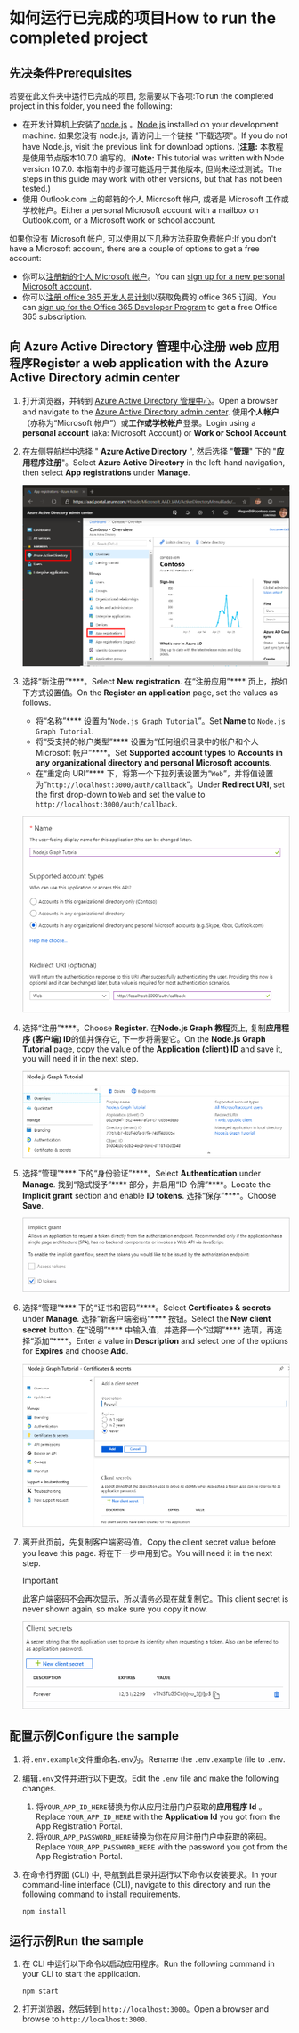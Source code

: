 # <a name="how-to-run-the-completed-project"></a><span data-ttu-id="85d58-101">如何运行已完成的项目</span><span class="sxs-lookup"><span data-stu-id="85d58-101">How to run the completed project</span></span>

## <a name="prerequisites"></a><span data-ttu-id="85d58-102">先决条件</span><span class="sxs-lookup"><span data-stu-id="85d58-102">Prerequisites</span></span>

<span data-ttu-id="85d58-103">若要在此文件夹中运行已完成的项目, 您需要以下各项:</span><span class="sxs-lookup"><span data-stu-id="85d58-103">To run the completed project in this folder, you need the following:</span></span>

- <span data-ttu-id="85d58-104">在开发计算机上安装了[node.js](https://nodejs.org) 。</span><span class="sxs-lookup"><span data-stu-id="85d58-104">[Node.js](https://nodejs.org) installed on your development machine.</span></span> <span data-ttu-id="85d58-105">如果您没有 node.js, 请访问上一个链接 "下载选项"。</span><span class="sxs-lookup"><span data-stu-id="85d58-105">If you do not have Node.js, visit the previous link for download options.</span></span> <span data-ttu-id="85d58-106">(**注意:** 本教程是使用节点版本10.7.0 编写的。</span><span class="sxs-lookup"><span data-stu-id="85d58-106">(**Note:** This tutorial was written with Node version 10.7.0.</span></span> <span data-ttu-id="85d58-107">本指南中的步骤可能适用于其他版本, 但尚未经过测试。</span><span class="sxs-lookup"><span data-stu-id="85d58-107">The steps in this guide may work with other versions, but that has not been tested.)</span></span>
- <span data-ttu-id="85d58-108">使用 Outlook.com 上的邮箱的个人 Microsoft 帐户, 或者是 Microsoft 工作或学校帐户。</span><span class="sxs-lookup"><span data-stu-id="85d58-108">Either a personal Microsoft account with a mailbox on Outlook.com, or a Microsoft work or school account.</span></span>

<span data-ttu-id="85d58-109">如果你没有 Microsoft 帐户, 可以使用以下几种方法获取免费帐户:</span><span class="sxs-lookup"><span data-stu-id="85d58-109">If you don't have a Microsoft account, there are a couple of options to get a free account:</span></span>

- <span data-ttu-id="85d58-110">你可以[注册新的个人 Microsoft 帐户](https://signup.live.com/signup?wa=wsignin1.0&rpsnv=12&ct=1454618383&rver=6.4.6456.0&wp=MBI_SSL_SHARED&wreply=https://mail.live.com/default.aspx&id=64855&cbcxt=mai&bk=1454618383&uiflavor=web&uaid=b213a65b4fdc484382b6622b3ecaa547&mkt=E-US&lc=1033&lic=1)。</span><span class="sxs-lookup"><span data-stu-id="85d58-110">You can [sign up for a new personal Microsoft account](https://signup.live.com/signup?wa=wsignin1.0&rpsnv=12&ct=1454618383&rver=6.4.6456.0&wp=MBI_SSL_SHARED&wreply=https://mail.live.com/default.aspx&id=64855&cbcxt=mai&bk=1454618383&uiflavor=web&uaid=b213a65b4fdc484382b6622b3ecaa547&mkt=E-US&lc=1033&lic=1).</span></span>
- <span data-ttu-id="85d58-111">你可以[注册 office 365 开发人员计划](https://developer.microsoft.com/office/dev-program)以获取免费的 office 365 订阅。</span><span class="sxs-lookup"><span data-stu-id="85d58-111">You can [sign up for the Office 365 Developer Program](https://developer.microsoft.com/office/dev-program) to get a free Office 365 subscription.</span></span>

## <a name="register-a-web-application-with-the-azure-active-directory-admin-center"></a><span data-ttu-id="85d58-112">向 Azure Active Directory 管理中心注册 web 应用程序</span><span class="sxs-lookup"><span data-stu-id="85d58-112">Register a web application with the Azure Active Directory admin center</span></span>

1. <span data-ttu-id="85d58-113">打开浏览器，并转到 [Azure Active Directory 管理中心](https://aad.portal.azure.com)。</span><span class="sxs-lookup"><span data-stu-id="85d58-113">Open a browser and navigate to the [Azure Active Directory admin center](https://aad.portal.azure.com).</span></span> <span data-ttu-id="85d58-114">使用**个人帐户**（亦称为“Microsoft 帐户”）或**工作或学校帐户**登录。</span><span class="sxs-lookup"><span data-stu-id="85d58-114">Login using a **personal account** (aka: Microsoft Account) or **Work or School Account**.</span></span>

1. <span data-ttu-id="85d58-115">在左侧导航栏中选择 " **Azure Active Directory** ", 然后选择 "**管理**" 下的 "**应用程序注册**"。</span><span class="sxs-lookup"><span data-stu-id="85d58-115">Select **Azure Active Directory** in the left-hand navigation, then select **App registrations** under **Manage**.</span></span>

    ![<span data-ttu-id="85d58-116">应用注册的屏幕截图</span><span class="sxs-lookup"><span data-stu-id="85d58-116">A screenshot of the App registrations</span></span> ](/tutorial/images/aad-portal-app-registrations.png)

1. <span data-ttu-id="85d58-117">选择“新注册”\*\*\*\*。</span><span class="sxs-lookup"><span data-stu-id="85d58-117">Select **New registration**.</span></span> <span data-ttu-id="85d58-118">在“注册应用”\*\*\*\* 页上，按如下方式设置值。</span><span class="sxs-lookup"><span data-stu-id="85d58-118">On the **Register an application** page, set the values as follows.</span></span>

    - <span data-ttu-id="85d58-119">将“名称”\*\*\*\* 设置为“`Node.js Graph Tutorial`”。</span><span class="sxs-lookup"><span data-stu-id="85d58-119">Set **Name** to `Node.js Graph Tutorial`.</span></span>
    - <span data-ttu-id="85d58-120">将“受支持的帐户类型”\*\*\*\* 设置为“任何组织目录中的帐户和个人 Microsoft 帐户”\*\*\*\*。</span><span class="sxs-lookup"><span data-stu-id="85d58-120">Set **Supported account types** to **Accounts in any organizational directory and personal Microsoft accounts**.</span></span>
    - <span data-ttu-id="85d58-121">在“重定向 URI”\*\*\*\* 下，将第一个下拉列表设置为“`Web`”，并将值设置为“`http://localhost:3000/auth/callback`”。</span><span class="sxs-lookup"><span data-stu-id="85d58-121">Under **Redirect URI**, set the first drop-down to `Web` and set the value to `http://localhost:3000/auth/callback`.</span></span>

    !["注册应用程序" 页的屏幕截图](/tutorial/images/aad-register-an-app.png)

1. <span data-ttu-id="85d58-123">选择“注册”\*\*\*\*。</span><span class="sxs-lookup"><span data-stu-id="85d58-123">Choose **Register**.</span></span> <span data-ttu-id="85d58-124">在**Node.js Graph 教程**页上, 复制**应用程序 (客户端) ID**的值并保存它, 下一步将需要它。</span><span class="sxs-lookup"><span data-stu-id="85d58-124">On the **Node.js Graph Tutorial** page, copy the value of the **Application (client) ID** and save it, you will need it in the next step.</span></span>

    ![新应用注册的应用程序 ID 的屏幕截图](/tutorial/images/aad-application-id.png)

1. <span data-ttu-id="85d58-126">选择“管理”\*\*\*\* 下的“身份验证”\*\*\*\*。</span><span class="sxs-lookup"><span data-stu-id="85d58-126">Select **Authentication** under **Manage**.</span></span> <span data-ttu-id="85d58-127">找到“隐式授予”\*\*\*\* 部分，并启用“ID 令牌”\*\*\*\*。</span><span class="sxs-lookup"><span data-stu-id="85d58-127">Locate the **Implicit grant** section and enable **ID tokens**.</span></span> <span data-ttu-id="85d58-128">选择“保存”\*\*\*\*。</span><span class="sxs-lookup"><span data-stu-id="85d58-128">Choose **Save**.</span></span>

    ![隐式 grant 部分的屏幕截图](/tutorial/images/aad-implicit-grant.png)

1. <span data-ttu-id="85d58-130">选择“管理”\*\*\*\* 下的“证书和密码”\*\*\*\*。</span><span class="sxs-lookup"><span data-stu-id="85d58-130">Select **Certificates & secrets** under **Manage**.</span></span> <span data-ttu-id="85d58-131">选择“新客户端密码”\*\*\*\* 按钮。</span><span class="sxs-lookup"><span data-stu-id="85d58-131">Select the **New client secret** button.</span></span> <span data-ttu-id="85d58-132">在“说明”\*\*\*\* 中输入值，并选择一个“过期”\*\*\*\* 选项，再选择“添加”\*\*\*\*。</span><span class="sxs-lookup"><span data-stu-id="85d58-132">Enter a value in **Description** and select one of the options for **Expires** and choose **Add**.</span></span>

    !["添加客户端密码" 对话框的屏幕截图](/tutorial/images/aad-new-client-secret.png)

1. <span data-ttu-id="85d58-134">离开此页前，先复制客户端密码值。</span><span class="sxs-lookup"><span data-stu-id="85d58-134">Copy the client secret value before you leave this page.</span></span> <span data-ttu-id="85d58-135">将在下一步中用到它。</span><span class="sxs-lookup"><span data-stu-id="85d58-135">You will need it in the next step.</span></span>

    > [!IMPORTANT]
    > <span data-ttu-id="85d58-136">此客户端密码不会再次显示，所以请务必现在就复制它。</span><span class="sxs-lookup"><span data-stu-id="85d58-136">This client secret is never shown again, so make sure you copy it now.</span></span>

    ![新添加的客户端密码的屏幕截图](/tutorial/images/aad-copy-client-secret.png)

## <a name="configure-the-sample"></a><span data-ttu-id="85d58-138">配置示例</span><span class="sxs-lookup"><span data-stu-id="85d58-138">Configure the sample</span></span>

1. <span data-ttu-id="85d58-139">将`.env.example`文件重命名`.env`为。</span><span class="sxs-lookup"><span data-stu-id="85d58-139">Rename the `.env.example` file to `.env`.</span></span>
1. <span data-ttu-id="85d58-140">编辑`.env`文件并进行以下更改。</span><span class="sxs-lookup"><span data-stu-id="85d58-140">Edit the `.env` file and make the following changes.</span></span>
    1. <span data-ttu-id="85d58-141">将`YOUR_APP_ID_HERE`替换为你从应用注册门户获取的**应用程序 Id** 。</span><span class="sxs-lookup"><span data-stu-id="85d58-141">Replace `YOUR_APP_ID_HERE` with the **Application Id** you got from the App Registration Portal.</span></span>
    1. <span data-ttu-id="85d58-142">将`YOUR_APP_PASSWORD_HERE`替换为你在应用注册门户中获取的密码。</span><span class="sxs-lookup"><span data-stu-id="85d58-142">Replace `YOUR_APP_PASSWORD_HERE` with the password you got from the App Registration Portal.</span></span>
1. <span data-ttu-id="85d58-143">在命令行界面 (CLI) 中, 导航到此目录并运行以下命令以安装要求。</span><span class="sxs-lookup"><span data-stu-id="85d58-143">In your command-line interface (CLI), navigate to this directory and run the following command to install requirements.</span></span>

    ```Shell
    npm install
    ```

## <a name="run-the-sample"></a><span data-ttu-id="85d58-144">运行示例</span><span class="sxs-lookup"><span data-stu-id="85d58-144">Run the sample</span></span>

1. <span data-ttu-id="85d58-145">在 CLI 中运行以下命令以启动应用程序。</span><span class="sxs-lookup"><span data-stu-id="85d58-145">Run the following command in your CLI to start the application.</span></span>

    ```Shell
    npm start
    ```

1. <span data-ttu-id="85d58-146">打开浏览器，然后转到 `http://localhost:3000`。</span><span class="sxs-lookup"><span data-stu-id="85d58-146">Open a browser and browse to `http://localhost:3000`.</span></span>